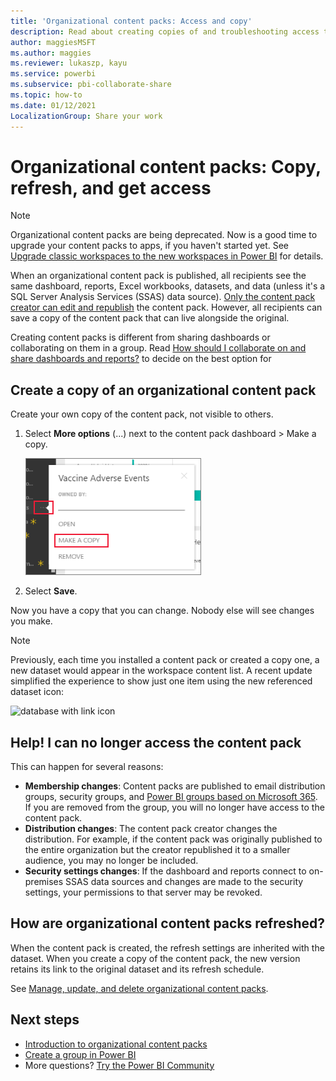 ```yaml
---
title: 'Organizational content packs: Access and copy'
description: Read about creating copies of and troubleshooting access to organizational content packs in Power BI
author: maggiesMSFT
ms.author: maggies
ms.reviewer: lukaszp, kayu
ms.service: powerbi
ms.subservice: pbi-collaborate-share
ms.topic: how-to
ms.date: 01/12/2021
LocalizationGroup: Share your work
---
```

# Organizational content packs: Copy, refresh, and get access

> [!NOTE]
> Organizational content packs are being deprecated. Now is a good time to upgrade your content packs to apps, if you haven't started yet. See [Upgrade classic workspaces to the new workspaces in Power BI](service-upgrade-workspaces.md) for details.
> 

When an organizational content pack is published, all recipients see the same dashboard, reports, Excel workbooks, datasets, and data (unless it's a SQL Server Analysis Services (SSAS) data source).  [Only the content pack creator can edit and republish](service-organizational-content-pack-manage-update-delete.md) the content pack.  However, all recipients can save a copy of the content pack that can live alongside the original.

Creating content packs is different from sharing dashboards or collaborating on them in a group. Read [How should I collaborate on and share dashboards and reports?](service-how-to-collaborate-distribute-dashboards-reports.md) to decide on the best option for 

## Create a copy of an organizational content pack
Create your own copy of the content pack, not visible to others.

1. Select **More options** (...) next to the content pack dashboard > Make a copy.

    ![Screenshot of a dialog for More options.](media/service-organizational-content-pack-copy-refresh-access/power-bi-create-copy-organizational-content-pack.png)
2. Select **Save**.  

Now you have a copy that you can change. Nobody else will see changes you make.

> [!NOTE]
> Previously, each time you installed a content pack or created a copy one, a new dataset would appear in the workspace content list. A recent update simplified the experience to show just one item using the new referenced dataset icon:
>
> ![database with link icon](media/service-organizational-content-pack-copy-refresh-access/power-bi-dataset-reference-icon.png)
>

## Help!  I can no longer access the content pack
This can happen for several reasons:

* **Membership changes**:  Content packs are published to email distribution groups, security groups, and [Power BI groups based on Microsoft 365](https://support.office.com/article/Create-a-group-in-Office-365-7124dc4c-1de9-40d4-b096-e8add19209e9).  If you are removed from the group, you will no longer have access to the content pack.
* **Distribution changes**: The content pack creator changes the distribution. For example, if the content pack was originally published to the entire organization but the creator republished it to a smaller audience, you may no longer be included.
* **Security settings changes**: If the dashboard and reports connect to on-premises SSAS data sources and changes are made to the security settings, your permissions to that server may be revoked.

## How are organizational content packs refreshed?
When the content pack is created, the refresh settings are inherited with the dataset.  When you create a copy of the content pack, the new version retains its link to the original dataset and its refresh schedule.

See [Manage, update, and delete organizational content packs](service-organizational-content-pack-manage-update-delete.md).

## Next steps
* [Introduction to organizational content packs](service-organizational-content-pack-introduction.md)
* [Create a group in Power BI](service-create-distribute-apps.md)
* More questions? [Try the Power BI Community](https://community.powerbi.com/)
